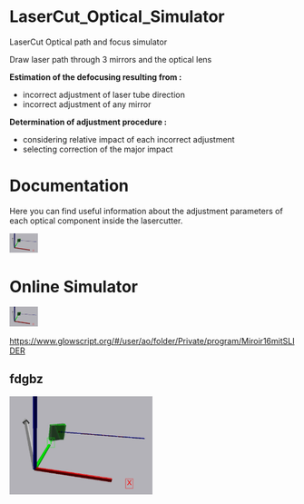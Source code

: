 # LaserCut_Optical_Simulator
LaserCut Optical path and focus simulator

Draw laser path through 3 mirrors and the optical lens

<b>Estimation of the defocusing resulting from :</b>
  * incorrect adjustment of laser tube direction
  * incorrect adjustment of any mirror
  
<b>Determination of adjustment procedure :</b>
  * considering relative impact of each incorrect adjustment
  * selecting correction of the major impact

# Documentation

Here you can find useful information about the adjustment parameters of each optical component inside the lasercutter.


<a href="https://www.glowscript.org/#/user/ao/folder/MyPrograms/program/Miroir3">
 
<img src="https://github.com/lbfablab/LaserCut_Optical_Simulator/blob/master/test.jpg" width="10%" title="White flower" alt="Flower"></a>


# Online Simulator

<a href="https://www.glowscript.org/#/user/ao/folder/Private/program/Miroir16mitSLIDER">
 
<img src="https://github.com/lbfablab/LaserCut_Optical_Simulator/blob/master/test.jpg" width="10%" title="Optical laser simulator" alt="Optical laser simulator"></a>


https://www.glowscript.org/#/user/ao/folder/Private/program/Miroir16mitSLIDER
 
## fdgbz

<img src="https://github.com/lbfablab/LaserCut_Optical_Simulator/blob/master/test.jpg" width="50%"  />
 

